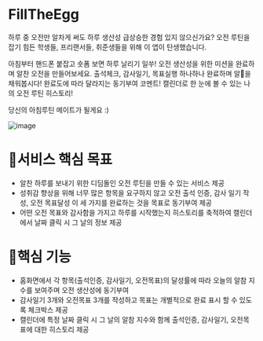 # FillTheEgg

하루 중 오전만 알차게 써도 하루 생산성 급상승한 경험 있지 않으신가요?
오전 루틴을 잡기 힘든 학생들, 프리랜서들, 취준생들을 위해 이 앱이 탄생했습니다.

아침부터 핸드폰 붙잡고 숏폼 보면 하루 날리기 일쑤!
오전 생산성을 위한 미션을 완료하며 알찬 오전을 만들어보세요.
출석체크, 감사일기, 목표실행 하나하나 완료하며 알🥚을 채워봅시다!
완료도에 따라 달라지는 동기부여 코멘트! 캘린더로 한 눈에 볼 수 있는 나의 오전 루틴 히스토리!

당신의 아침루틴 메이트가 될게요 :)

![image](https://github.com/yyeonjju/FillTheEgg/assets/80277701/606a9131-4b7f-473e-ac52-3cabfb825078)


# 📌서비스 핵심 목표

- 알찬 하루를 보내기 위한 디딤돌인 오전 루틴을 만들 수 있는 서비스 제공
- 성취감 향상을 위해 너무 많은 항목을 요구하지 않고 오전 출석 인증, 감사 일기 작성, 오전 목표달성 이 세 가지를 완료하는 것을 목표로 동기부여 제공
- 어떤 오전 목표와 감사함을 가지고 하루를 시작했는지 히스토리를 축적하여 캘린더에서 날짜 클릭 시 그 날의 정보 제공


# 📌핵심 기능

- 홈화면에서 각 항목(출석인증, 감사일기, 오전목표)의 달성률에 따라 오늘의 알참 지수를 보여주며 오전 생산성에 동기부여
- 감사일기 3개와 오전목표 3개를 작성하고 목표는 개별적으로 완료 표시 할 수 있도록 체크박스 제공
- 캘린더에 특정 날짜 클릭 시 그 날의 알참 지수와 함께 출석인증, 감사일기, 오전목표에 대한 히스토리 제공
